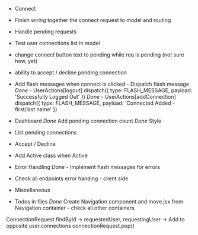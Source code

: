 * Connect
* Finish wiring together the connect request to model and routing
* Handle pending requests
* Test user connections list in model
* change connect button text to pending while req is pending (not sure how, yet)
* ability to accept / decline pending connection
* Add flash messages when connect is clicked - Dispatch flash message
*Done*	- UserActions[logout]	dispatch({ type: FLASH_MESSAGE, payload: 'Successfully Logged Out' })
*Done*	- UserActions[addConnection] dispatch({ type: FLASH_MESSAGE, payload: 'Connected Added - first/last name' })

* Dashboard
*Done* Add pending connection count
*Done* Style 
* List pending connections
* Accept / Decline
* Add Active class when Active

* Error Handling
*Done* - Implement flash messages for errors
* Check all endpoints error handing - client side

* Miscellaneous
* Todos in files
*Done* Create Navigation component and move jsx from Navigation container - check all other containers

ConnectionRequest.findById -> requestedUser, requestingUser -> Add to opposite user.connections connectionRequest.pop()